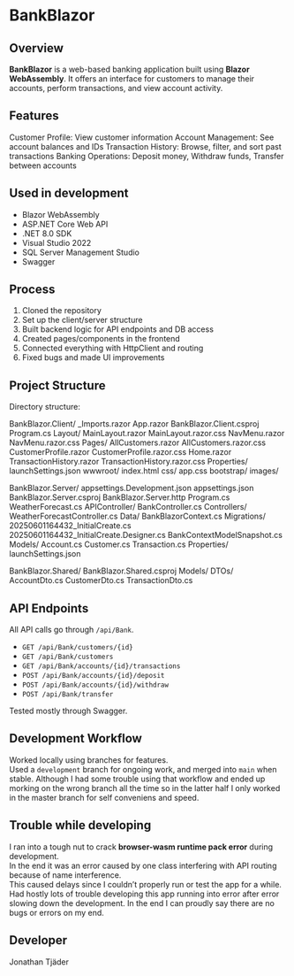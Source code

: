 # BankBlazor

## Overview  
**BankBlazor** is a web-based banking application built using **Blazor WebAssembly**. It offers an interface for customers to manage their accounts, perform transactions, and view account activity.

## Features
Customer Profile: View customer information
Account Management: See account balances and IDs
Transaction History: Browse, filter, and sort past transactions
Banking Operations: Deposit money, Withdraw funds, Transfer between accounts  

## Used in development  
- Blazor WebAssembly  
- ASP.NET Core Web API  
- .NET 8.0 SDK  
- Visual Studio 2022  
- SQL Server Management Studio  
- Swagger

## Process  
1. Cloned the repository  
2. Set up the client/server structure  
3. Built backend logic for API endpoints and DB access  
4. Created pages/components in the frontend  
5. Connected everything with HttpClient and routing
6. Fixed bugs and made UI improvements

## Project Structure  
Directory structure:

BankBlazor.Client/
_Imports.razor
App.razor
BankBlazor.Client.csproj
Program.cs
Layout/
   MainLayout.razor
   MainLayout.razor.css
   NavMenu.razor
   NavMenu.razor.css
Pages/
   AllCustomers.razor
      AllCustomers.razor.css
   CustomerProfile.razor
      CustomerProfile.razor.css
   Home.razor
   TransactionHistory.razor
   TransactionHistory.razor.css
Properties/
   launchSettings.json
wwwroot/
   index.html
      css/
         app.css
         bootstrap/
      images/
      
BankBlazor.Server/
appsettings.Development.json
appsettings.json
BankBlazor.Server.csproj
BankBlazor.Server.http
Program.cs
WeatherForecast.cs
APIController/
   BankController.cs
Controllers/
   WeatherForecastController.cs
Data/
   BankBlazorContext.cs
Migrations/
   20250601164432_InitialCreate.cs
   20250601164432_InitialCreate.Designer.cs
   BankContextModelSnapshot.cs
Models/
   Account.cs
   Customer.cs
   Transaction.cs
Properties/
   launchSettings.json
   
BankBlazor.Shared/
BankBlazor.Shared.csproj
Models/
   DTOs/
      AccountDto.cs
      CustomerDto.cs
      TransactionDto.cs

## API Endpoints  
All API calls go through `/api/Bank`.  
- `GET /api/Bank/customers/{id}`
- `GET /api/Bank/customers`
- `GET /api/Bank/accounts/{id}/transactions`
- `POST /api/Bank/accounts/{id}/deposit`
- `POST /api/Bank/accounts/{id}/withdraw`
- `POST /api/Bank/transfer`

Tested mostly through Swagger.

## Development Workflow  
Worked locally using branches for features.  
Used a `development` branch for ongoing work, and merged into `main` when stable.
Although I had some trouble using that workflow and ended up morking on the wrong branch all the time so in the latter half I only worked in the master branch for self conveniens and speed.

## Trouble while developing  
I ran into a tough nut to crack **browser-wasm runtime pack error** during development.  
In the end it was an error caused by one class interfering with API routing because of name interference.  
This caused delays since I couldn’t properly run or test the app for a while.
Had hostly lots of trouble developing this app running into error after error slowing down the development.
In the end I can proudly say there are no bugs or errors on my end.

## Developer  
Jonathan Tjäder

